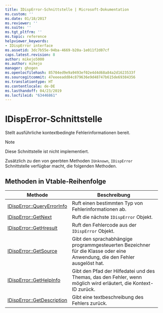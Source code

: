 ```yaml
---
title: IDispError-Schnittstelle | Microsoft-Dokumentation
ms.custom: ''
ms.date: 01/18/2017
ms.reviewer: ''
ms.suite: ''
ms.tgt_pltfrm: ''
ms.topic: reference
helpviewer_keywords:
- IDispError interface
ms.assetid: 3dc7b55e-94ba-4669-b20a-1e011f2d07cf
caps.latest.revision: 8
author: mikejo5000
ms.author: mikejo
manager: ghogen
ms.openlocfilehash: 85704ed9e9a9493ef02e4d4d68a84a2d1623533f
ms.sourcegitcommit: 47eeeeadd84c879636e9d48747b615de69384356
ms.translationtype: HT
ms.contentlocale: de-DE
ms.lasthandoff: 04/23/2019
ms.locfileid: "63446861"
---
```

# <a name="idisperror-interface"></a>IDispError-Schnittstelle
Stellt ausführliche kontextbedingte Fehlerinformationen bereit.  
  
> [!NOTE]
> Diese Schnittstelle ist nicht implementiert.  
  
 Zusätzlich zu den von geerbten Methoden `IUnknown`, `IDispError` Schnittstelle verfügbar macht, die folgenden Methoden.  
  
## <a name="methods-in-vtable-order"></a>Methoden in Vtable-Reihenfolge  
  
|Methode|Beschreibung|  
|------------|-----------------|  
|[IDispError::QueryErrorInfo](../../winscript/reference/idisperror-queryerrorinfo.md)|Ruft einen bestimmten Typ von Fehlerinformationen ab.|  
|[IDispError::GetNext](../../winscript/reference/idisperror-getnext.md)|Ruft die nächste `IDispError` Objekt.|  
|[IDispError::GetHresult](../../winscript/reference/idisperror-gethresult.md)|Ruft den Fehlercode aus der `IDispError` Objekt.|  
|[IDispError::GetSource](../../winscript/reference/idisperror-getsource.md)|Gibt den sprachabhängige programmgesteuerten Bezeichner für die Klasse oder eine Anwendung, die den Fehler ausgelöst hat.|  
|[IDispError::GetHelpInfo](../../winscript/reference/idisperror-gethelpinfo.md)|Gibt den Pfad der Hilfedatei und des Themas, das den Fehler, wenn möglich wird erläutert, die Kontext-ID zurück.|  
|[IDispError::GetDescription](../../winscript/reference/idisperror-getdescription.md)|Gibt eine textbeschreibung des Fehlers zurück.|